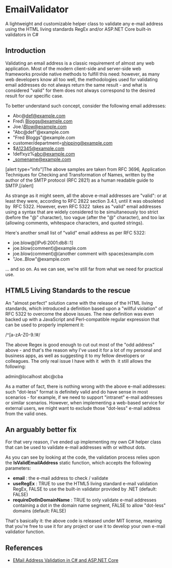 # EmailValidator
A lightweight and customizable helper class to validate any e-mail address using the HTML living standards RegEx and/or ASP.NET Core built-in validators in C#

## Introduction
Validating an email address is a classic requirement of almost any web application. Most of the modern client-side and server-side web frameworks provide native methods to fulfill this need: however, as many web developers know all too well, the methodologies used for validating email addresses do not always return the same result - and what is considered "valid" for them does not always correspond to the desired result for our specific case.

To better understand such concept, consider the following email addresses:

* Abc\@def@example.com
* Fred\ Bloggs@example.com
* Joe.\\Blow@example.com
* "Abc@def"@example.com
* "Fred Bloggs"@example.com
* customer/department=shipping@example.com
* $A12345@example.com
* !def!xyz%abc@example.com
* _somename@example.com

[alert type="info"]The above samples are taken from RFC 3696, Application Techniques for Checking and Transformation of Names, written by the author of the SMTP protocol (RFC 2821) as a human readable guide to SMTP.[/alert]

As strange as it might seem, all the above e-mail addresses are "valid": or at least they were, according to RFC 2822 section 3.4.1, until it was obsoleted by  RFC 5322. However, even RFC 5322  takes as "valid" email addresses using a syntax that are widely considered to be simultaneously too strict (before the "@" character), too vague (after the "@" character), and too lax (allowing comments, whitespace characters, and quoted strings).

Here's another small list of "valid" email address as per RFC 5322:

* joe.blow@[IPv6:2001:db8::1]
* joe.blow(comment)@example.com
* joe.blow(comment)@(another comment with spaces)example.com
* "Joe..Blow"@example.com

... and so on. As we can see, we're still far from what we need for practical use.

## HTML5 Living Standards to the rescue
An "almost perfect" solution came with the release of the HTML living standards, which introduced a definition based upon a "willful violation" of RFC 5322 to overcome the above issues. The new definition was even backed up with a JavaScript and Perl-compatible regular expression that can be used to properly implement it:

/^[a-zA-Z0-9.!#$%&'*+\/=?^_`{|}~-]+@[a-zA-Z0-9](?:[a-zA-Z0-9-]{0,61}[a-zA-Z0-9])?(?:\.[a-zA-Z0-9](?:[a-zA-Z0-9-]{0,61}[a-zA-Z0-9])?)*$/

The above Regex is good enough to cut out most of the "odd address" above - and that's the reason why I've used it for a lot of my personal and business apps, as well as suggesting it to my fellow developers or colleagues. The only real issue I have with it  with th  it still allows the following:

admin@localhost
abc@cba

As a matter of fact, there is nothing wrong with the above e-mail addresses: such "dot-less" format is definitely valid and do have sense in most scenarios - for example, if we need to support "intranet" e-mail addresses or similar scenarios. However, when implementing a web-based service for external users, we might want to exclude those "dot-less" e-mail address from the valid ones.

## An arguably better fix
For that very reason, I've ended up implementing my own C# helper class that can be used to validate e-mail addresses with or without dots.

As you can see by looking at the code, the validation process relies upon the **IsValidEmailAddress** static function, which accepts the following parameters:

* **email** : the e-mail address to check / validate
* **useRegEx** : TRUE to use the HTML5 living standard e-mail validation RegEx, FALSE to use the built-in validator provided by .NET (default: FALSE)
* **requireDotInDomainName** : TRUE to only validate e-mail addresses containing a dot in the domain name segment, FALSE to allow "dot-less" domains (default: FALSE)

That's basically it: the above code is released under MIT license, meaning that you're free to use it for any project or use it to develop your own e-mail validatior function.

## References
* [EMail Address Validation in C# and ASP.NET Core](https://www.ryadel.com/en/email-address-validation-c-sharp-asp-net-core/)
